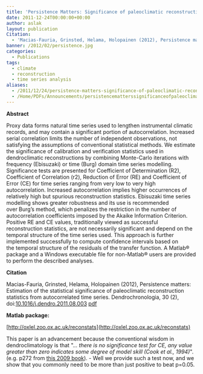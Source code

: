 ```yaml
---
title: 'Persistence Matters: Significance of paleoclimatic reconstruction statistics'
date: 2011-12-24T00:00:00+00:00
author: aslak
layout: publication
Citation:
  - 'Macias-Fauria, Grinsted, Helama, Holopainen (2012), Persistence matters: Estimation of the statistical significance of paleoclimatic reconstruction statistics from autocorrelated time series. Dendrochronologia, 30 (2), doi:10.1016/j.dendro.2011.08.003'
banner: /2012/02/persistence.jpg
categories:
  - Publications
tags:
  - climate
  - reconstruction
  - time series analysis
aliases:
  - /2011/12/24/persistence-matters-significance-of-paleoclimatic-reconstruction-statistics/
  - /Home/PDFs/Announcements/persistencematterssignificanceofpaleoclimaticreconstructionstatistics
---
```

**Abstract**

Proxy data forms natural time series used to lengthen instrumental climatic records, and may contain a significant portion of autocorrelation. Increased serial correlation limits the number of independent observations, not satisfying the assumptions of conventional statistical methods. We estimate the significance of calibration and verification statistics used in dendroclimatic reconstructions by combining Monte-Carlo iterations with frequency (Ebisuzaki) or time (Burg) domain time series modelling. Significance tests are presented for Coefficient of Determination (R2), Coefficient of Correlation (r2), Reduction of Error (RE) and Coefficient of Error (CE) for time series ranging from very low to very high autocorrelation. Increased autocorrelation implies higher occurrences of relatively high but spurious reconstruction statistics. Ebisuzaki time series modelling shows greater robustness and its use is recommended over Burg’s method, which penalizes the restriction in the number of autocorrelation coefficients imposed by the Akaike Information Criterion. Positive RE and CE values, traditionally viewed as successful reconstruction statistics, are not necessarily significant and depend on the temporal structure of the time series used. This approach is further implemented successfully to compute confidence intervals based on the temporal structure of the residuals of the transfer function. A Matlab® package and a Windows executable file for non-Matlab® users are provided to perform the described analyses.

**Citation**
  
Macias-Fauria, Grinsted, Helama, Holopainen (2012), Persistence matters: Estimation of the statistical significance of paleoclimatic reconstruction statistics from autocorrelated time series. Dendrochronologia, 30 (2), doi:[10.1016/j.dendro.2011.08.003](http://dx.doi.org/10.0.3.248/j.dendro.2011.08.003) [pdf](/Home/PDFs/Macias-FauriaDendrochronologia12_Persistencematters-Estimationofthestatisticalsignificanceofpaleoclimaticreconstructionstatisticsfromautocorrelatedtimeseries.pdf?attredirects=0&d=1)

**Matlab package:**
  
[http://oxlel.zoo.ox.ac.uk/reconstats](http://oxlel.zoo.ox.ac.uk/reconstats)

This paper is an advancement because the conventional wisdom in dendroclimatology is that "._.. there is no significance test for CE, any value greater than zero indicates some degree of model skill (Cook et al., 1994)_". (e.g. p272 from [this 2009 book](http://www.springer.com/earth+sciences+and+geography/atmospheric+sciences/book/978-1-4020-4551-6?cm_mmc=Google-_-Book%20Search-_-Springer-_-0)). - Well we provide such a test now, and we show that you commonly need to be more than just positive to beat p=0.05.

